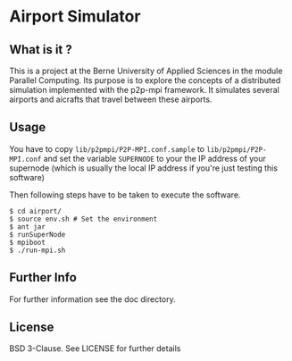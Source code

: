 # Airport Simulator

## What is it ?

This is a project at the Berne University of Applied Sciences
in the module Parallel Computing. Its purpose is to explore the
concepts of a distributed simulation implemented with the 
p2p-mpi framework. It simulates several airports and aicrafts that
travel between these airports.

## Usage

You have to copy `lib/p2pmpi/P2P-MPI.conf.sample` to 
`lib/p2pmpi/P2P-MPI.conf` and set the variable `SUPERNODE` to your
the IP address of your supernode (which is usually the local IP 
address if you're just testing this software)

Then following steps have to be taken to execute the software.

	$ cd airport/
	$ source env.sh # Set the environment
	$ ant jar
	$ runSuperNode
	$ mpiboot
	$ ./run-mpi.sh

## Further Info

For further information see the doc directory.

## License

BSD 3-Clause. See LICENSE for further details
